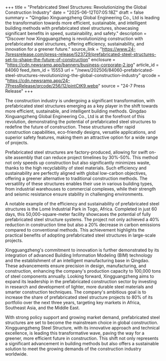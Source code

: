 +++
title = "Prefabricated Steel Structures: Revolutionizing the Global Construction Industry"
date = "2025-06-12T07:05:18Z"
draft = false
summary = "Qingdao Xinguangzheng Global Engineering Co., Ltd is leading the transformation towards more efficient, sustainable, and intelligent building methods with prefabricated steel structures, showcasing significant benefits in speed, sustainability, and safety."
description = "Discover how Xingguangzheng is revolutionizing construction with prefabricated steel structures, offering efficiency, sustainability, and innovation for a greener future."
source_link = "https://www.24-7pressrelease.com/press-release/523729/prefabricated-steel-structures-set-to-shape-the-future-of-construction"
enclosure = "https://cdn.newsramp.app/banners/business-corporate-2.jpg"
article_id = 84060
feed_item_id = 15553
url = "/news/202506/84060-prefabricated-steel-structures-revolutionizing-the-global-construction-industry"
qrcode = "https://cdn.newsramp.app/24-7PressRelease/qrcode/256/12/pintCtK9.webp"
source = "24-7 Press Release"
+++

<p>The construction industry is undergoing a significant transformation, with prefabricated steel structures emerging as a key player in the shift towards more efficient, sustainable, and intelligent building methods. Qingdao Xinguangzheng Global Engineering Co., Ltd is at the forefront of this revolution, demonstrating the potential of prefabricated steel structures to redefine the future of construction. These structures offer rapid construction capabilities, eco-friendly designs, versatile applications, and superior safety features, making them an attractive option for a wide range of projects.</p><p>Prefabricated steel structures are factory-produced, allowing for swift on-site assembly that can reduce project timelines by 30%-50%. This method not only speeds up construction but also significantly minimizes waste, thanks to the high recyclability of steel materials. Such efficiency and sustainability are perfectly aligned with global low-carbon objectives, offering a greener alternative to traditional construction methods. The versatility of these structures enables their use in various building types, from industrial warehouses to commercial complexes, while their strength and seismic resistance ensure stability in challenging environments.</p><p>A notable example of the efficiency and sustainability of prefabricated steel structures is the Lomé Industrial Park in Togo, Africa. Completed in just 60 days, this 50,000-square-meter facility showcases the potential of fully prefabricated steel structure systems. The project not only achieved a 40% reduction in construction time but also a 20% decrease in carbon emissions compared to conventional methods. This achievement highlights the practical benefits of adopting prefabricated steel structures in large-scale projects.</p><p>Xingguangzheng's commitment to innovation is further demonstrated by its integration of advanced Building Information Modeling (BIM) technology and the establishment of an intelligent manufacturing base in Qingdao. These advancements ensure precision in design, manufacturing, and construction, enhancing the company's production capacity to 100,000 tons of steel components annually. Looking forward, Xingguangzheng aims to expand its leadership in the prefabricated construction sector by investing in research and development of lighter, more durable steel materials and smarter construction techniques. The company's ambitious goal is to increase the share of prefabricated steel structure projects to 80% of its portfolio over the next three years, targeting key markets in Africa, Southeast Asia, and the Middle East.</p><p>With strong policy support and growing market demand, prefabricated steel structures are set to become the mainstream choice in global construction. Xingguangzheng Steel Structure, with its innovative approach and technical excellence, is leading this transformative wave, paving the way for a greener, more efficient future in construction. This shift not only represents a significant advancement in building methods but also offers a sustainable solution to meet the growing demands of the construction industry worldwide.</p>